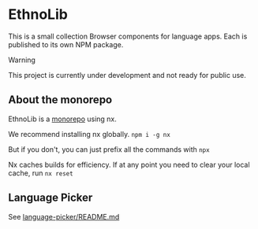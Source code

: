 # EthnoLib

This is a small collection Browser components for language apps. Each is published to its own NPM package.

> [!warning]
> This project is currently under development and not ready for public use.

## About the monorepo

EthnoLib is a [monorepo](https://nx.dev/concepts/decisions/why-monorepos) using nx.

We recommend installing nx globally.
`npm i -g nx`

But if you don't, you can just prefix all the commands with `npx`

Nx caches builds for efficiency. If at any point you need to clear your local cache, run `nx reset`

## Language Picker

See [language-picker/README.md](components/language-picker/README.md)
